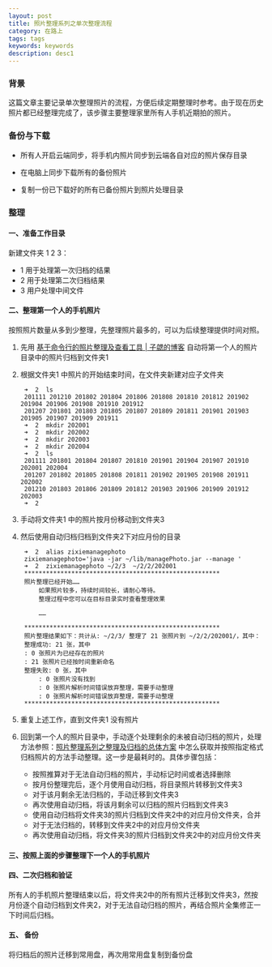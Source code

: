 ```yaml
---
layout: post
title: 照片整理系列之单次整理流程
category: 在路上
tags: tags
keywords: keywords
description: desc1
---
```


### 背景

这篇文章主要记录单次整理照片的流程，方便后续定期整理时参考。由于现在历史照片都已经整理完成了，该步骤主要整理家里所有人手机近期拍的照片。

### 备份与下载

- 所有人开启云端同步，将手机内照片同步到云端各自对应的照片保存目录

- 在电脑上同步下载所有的备份照片

- 复制一份已下载好的所有已备份照片到照片处理目录

### 整理

#### 一、准备工作目录

新建文件夹 1 2 3：

-  1 用于处理第一次归档的结果
-  2 用于处理第二次归档结果
-  3 用户处理中间文件

#### 二、整理第一个人的手机照片

按照照片数量从多到少整理，先整理照片最多的，可以为后续整理提供时间对照。

1. 先用 [基于命令行的照片整理及查看工具 \| 子勰的博客](https://blog.bihe0832.com/photomanage.html) 自动将第一个人的照片目录中的照片归档到文件夹1

2. 根据文件夹1 中照片的开始结束时间，在文件夹新建对应子文件夹

		➜  2  ls
		201111 201210 201802 201804 201806 201808 201810 201812 201902 201904 201906 201908 201910 201912
		201207 201801 201803 201805 201807 201809 201811 201901 201903 201905 201907 201909 201911
		➜  2  mkdir 202001
		➜  2  mkdir 202002
		➜  2  mkdir 202003
		➜  2  mkdir 202004
		➜  2  ls
		201111 201801 201804 201807 201810 201901 201904 201907 201910 202001 202004
		201207 201802 201805 201808 201811 201902 201905 201908 201911 202002
		201210 201803 201806 201809 201812 201903 201906 201909 201912 202003
		➜  2
3. 手动将文件夹1  中的照片按月份移动到文件夹3 

4. 然后使用自动归档归档到文件夹2下对应月份的目录

		➜  2  alias zixiemanagephoto
		zixiemanagephoto='java -jar ~/lib/managePhoto.jar --manage '
		➜  2  zixiemanagephoto ~/2/3  ~/2/2/202001
		******************************************************
		照片整理已经开始……
			如果照片较多，持续时间较长，请耐心等待。
			整理过程中您可以在目标目录实时查看整理效果
			
			……
			
		******************************************************
		照片整理结果如下：共计从: ~/2/3/ 整理了 21 张照片到 ~/2/2/202001/，其中：
		整理成功: 21 张，其中
		: 0 张照片为已经存在的照片
		: 21 张照片已经按时间重新命名
		整理失败: 0 张，其中
			: 0 张照片没有找到
			: 0 张照片解析时间错误放弃整理，需要手动整理
			: 0 张照片解析时间错误放弃整理，需要手动整理
		******************************************************

5. 重复上述工作，直到文件夹1 没有照片

6. 回到第一个人的照片目录中，手动逐个处理剩余的未被自动归档的照片，处理方法参照：[照片整理系列之整理及归档的总体方案](https://blog.bihe0832.com/photos.html) 中怎么获取并按照指定格式归档照片的方法手动整理。这一步是最耗时的。具体步骤包括：

	- 按照推算对于无法自动归档的照片，手动标记时间或者选择删除
	- 按月份整理完后，逐个月使用自动归档，将目录照片转移到文件夹3
	- 对于该月剩余无法归档的，手动迁移到文件夹3
	- 再次使用自动归档，将该月剩余可以归档的照片归档到文件夹3
	- 使用自动归档将文件夹3的照片归档到文件夹2中的对应月份文件夹，合并
	- 对于无法归档的，转移到文件夹2中的对应月份文件夹
	- 再次使用自动归档，将文件夹3的照片归档到文件夹2中的对应月份文件夹


#### 三、按照上面的步骤整理下一个人的手机照片

#### 四、二次归档和验证

所有人的手机照片整理结束以后，将文件夹2中的所有照片迁移到文件夹3，然按月份逐个自动归档到文件夹2，对于无法自动归档的照片，再结合照片全集修正一下时间后归档。

#### 五、 备份

将归档后的照片迁移到常用盘，再次用常用盘复制到备份盘